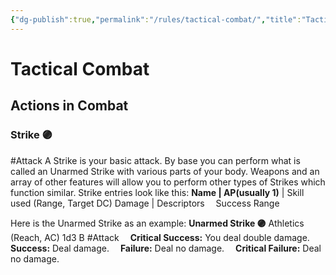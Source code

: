 ```yaml
---
{"dg-publish":true,"permalink":"/rules/tactical-combat/","title":"Tactical Combat","tags":["General"]}
---
```


# Tactical Combat
## Actions in Combat
### Strike 🟣
#Attack A Strike is your basic attack. By base you can perform what is called an Unarmed Strike with various parts of your body. Weapons and an array of other features will allow you to perform other types of Strikes which function similar. Strike entries look like this:
**Name | AP(usually 1)** | Skill used (Range, Target DC) Damage | Descriptors
 Success Range

Here is the Unarmed Strike as an example:
**Unarmed Strike 🟣** Athletics (Reach, AC) 1d3 B #Attack
 **Critical Success:** You deal double damage.
 **Success:** Deal damage.
 **Failure:** Deal no damage.
 **Critical Failure:** Deal no damage.